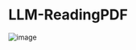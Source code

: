# LLM-ReadingPDF
![image](https://github.com/pankajbhatia85/LLM-ReadingPDF/assets/85344841/5d12482c-a40b-401c-831c-9936dc213bd0)
